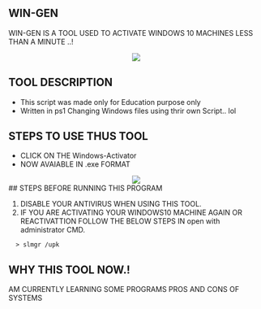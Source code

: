 ## WIN-GEN
WIN-GEN IS A TOOL USED TO ACTIVATE WINDOWS 10 MACHINES LESS THAN A MINUTE ..!
<center><img src="https://raw.githubusercontent.com/Whitecat18/windows-10-Activator/main/image/Intro.PNG" ></center>

## TOOL DESCRIPTION
* This script was made only for Education purpose only
* Written in ps1 
Changing Windows files using thrir own Script.. lol

## STEPS TO USE THUS TOOL
* CLICK ON THE Windows-Activator
* NOW AVAIABLE IN .exe FORMAT 


<center><img src="https://raw.githubusercontent.com/Whitecat18/windows-10-Activator/main/image/main%20page.PNG" ></center>
## STEPS BEFORE RUNNING THIS PROGRAM 

1. DISABLE YOUR ANTIVIRUS WHEN USING THIS TOOL.
2. IF YOU ARE ACTIVATING YOUR WINDOWS10 MACHINE AGAIN OR REACTIVATTION FOLLOW THE BELOW STEPS IN open with administrator CMD.
```
  > slmgr /upk
```

## WHY THIS TOOL NOW.!
AM CURRENTLY LEARNING SOME PROGRAMS PROS AND CONS OF SYSTEMS


